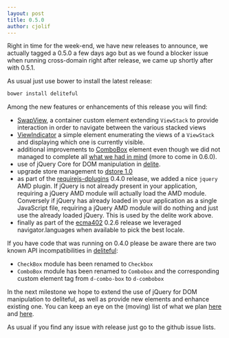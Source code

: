 ```yaml
---
layout: post
title: 0.5.0
author: cjolif
---
```


Right in time for the week-end, we have new releases to announce, we actually tagged a 0.5.0 a few days ago but as 
we found a blocker issue when running cross-domain right after release, we came up shortly after with 0.5.1.

As usual just use bower to install the latest release:

```sh
bower install deliteful
```

Among the new features or enhancements of this release you will find:

* [SwapView](http://ibm-js.github.io/deliteful/docs/master/SwapView.html), a container custom element extending
`ViewStack` to provide interaction in order to navigate between the various stacked views  
* [ViewIndicator](http://ibm-js.github.io/deliteful/docs/master/ViewIndicator.html) a simple element enumerating the
views of a `ViewStack` and displaying which one is currently visible.
* additional improvements to [ComboBox](https://github.com/ibm-js/deliteful/blob/master/docs/ComboBox.md) element even
though we did not managed to complete all [what we had in mind](http://ibm-js.github.io/2014/10/24/0.4.0-counting.html) 
(more to come in 0.6.0).
* use of jQuery Core for DOM manipulation in [delite](http://ibm-js.github.io/delite/).
* upgrade store management to [dstore 1.0](http://dstorejs.io/)
* as part of the [requirejs-dplugins](https://github.com/ibm-js/requirejs-dplugins) 0.4.0 release, we added a nice `jquery` 
AMD plugin. If jQuery is not already present in your application, requiring a jQuery AMD module will actually load the
AMD module. Conversely if jQuery has already loaded in your application as a single JavaScript file, requiring a 
jQuery AMD module will do nothing and just use the already loaded jQuery. This is used by the delite work above.
* finally as part of the [ecma402](https://github.com/ibm-js/ecma402) 0.2.6 release we leveraged navigator.languages
when available to pick the best locale.

<!--more-->

If you have code that was running on 0.4.0 please be aware there are two known API incompatibilities in 
[deliteful](http://ibm-js.github.io/delite/):

* `CheckBox` module has been renamed to `Checkbox`
* `ComboBox` module has been renamed to `Combobox` and the corresponding custom element tag from `d-combo-box` to `d-combobox`

In the next milestone we hope to extend the use of jQuery for DOM manipulation to deliteful, as well as provide new
elements and enhance existing one. You can keep an eye on the (moving) list of what we plan 
[here](https://github.com/ibm-js/delite/issues?q=is%3Aopen+is%3Aissue+milestone%3A0.6.0) and 
[here](https://github.com/ibm-js/deliteful/issues?q=is%3Aopen+is%3Aissue+milestone%3A0.6.0).

As usual if you find any issue with release just go to the github issue lists.
